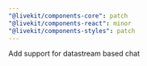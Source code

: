 ```yaml
---
"@livekit/components-core": patch
"@livekit/components-react": minor
"@livekit/components-styles": patch
---
```


Add support for datastream based chat
